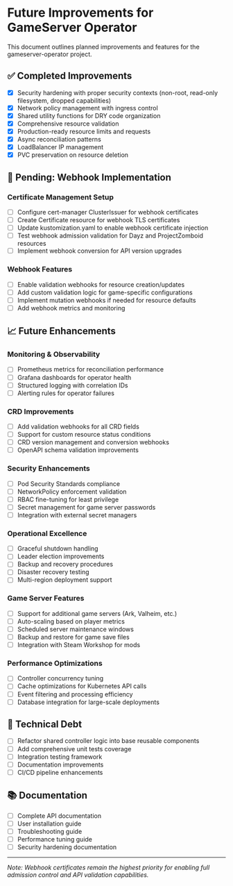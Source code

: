 # Future Improvements for GameServer Operator

This document outlines planned improvements and features for the gameserver-operator project.

## ✅ Completed Improvements
- [x] Security hardening with proper security contexts (non-root, read-only filesystem, dropped capabilities)
- [x] Network policy management with ingress control
- [x] Shared utility functions for DRY code organization
- [x] Comprehensive resource validation
- [x] Production-ready resource limits and requests
- [x] Async reconciliation patterns
- [x] LoadBalancer IP management
- [x] PVC preservation on resource deletion

## 🔄 Pending: Webhook Implementation
### Certificate Management Setup
- [ ] Configure cert-manager ClusterIssuer for webhook certificates
- [ ] Create Certificate resource for webhook TLS certificates
- [ ] Update kustomization.yaml to enable webhook certificate injection
- [ ] Test webhook admission validation for Dayz and ProjectZomboid resources
- [ ] Implement webhook conversion for API version upgrades

### Webhook Features
- [ ] Enable validation webhooks for resource creation/updates
- [ ] Add custom validation logic for game-specific configurations
- [ ] Implement mutation webhooks if needed for resource defaults
- [ ] Add webhook metrics and monitoring

## 📈 Future Enhancements

### Monitoring & Observability
- [ ] Prometheus metrics for reconciliation performance
- [ ] Grafana dashboards for operator health
- [ ] Structured logging with correlation IDs
- [ ] Alerting rules for operator failures

### CRD Improvements
- [ ] Add validation webhooks for all CRD fields
- [ ] Support for custom resource status conditions
- [ ] CRD version management and conversion webhooks
- [ ] OpenAPI schema validation improvements

### Security Enhancements
- [ ] Pod Security Standards compliance
- [ ] NetworkPolicy enforcement validation
- [ ] RBAC fine-tuning for least privilege
- [ ] Secret management for game server passwords
- [ ] Integration with external secret managers

### Operational Excellence
- [ ] Graceful shutdown handling
- [ ] Leader election improvements
- [ ] Backup and recovery procedures
- [ ] Disaster recovery testing
- [ ] Multi-region deployment support

### Game Server Features
- [ ] Support for additional game servers (Ark, Valheim, etc.)
- [ ] Auto-scaling based on player metrics
- [ ] Scheduled server maintenance windows
- [ ] Backup and restore for game save files
- [ ] Integration with Steam Workshop for mods

### Performance Optimizations
- [ ] Controller concurrency tuning
- [ ] Cache optimizations for Kubernetes API calls
- [ ] Event filtering and processing efficiency
- [ ] Database integration for large-scale deployments

## 🔧 Technical Debt
- [ ] Refactor shared controller logic into base reusable components
- [ ] Add comprehensive unit tests coverage
- [ ] Integration testing framework
- [ ] Documentation improvements
- [ ] CI/CD pipeline enhancements

## 📚 Documentation
- [ ] Complete API documentation
- [ ] User installation guide
- [ ] Troubleshooting guide
- [ ] Performance tuning guide
- [ ] Security hardening documentation

---
*Note: Webhook certificates remain the highest priority for enabling full admission control and API validation capabilities.*